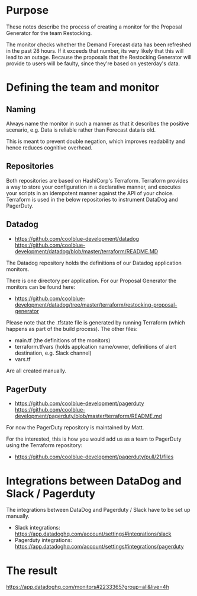 # Purpose

These notes describe the process of creating a monitor for the Proposal Generator for the team Restocking.

The monitor checks whether the Demand Forecast data has been refreshed in the past 28 hours. If it exceeds that number, its very likely that this will lead to an outage. Because the proposals that the Restocking Generator will provide to users will be faulty, since they're based on yesterday's data.

# Defining the team and monitor 

## Naming

Always name the monitor in such a manner as that it describes the positive scenario, e.g. Data is reliable rather than Forecast data is old.

This is meant to prevent double negation, which improves readability and hence reduces cognitive overhead.

## Repositories

Both repositories are based on HashiCorp's Terraform. Terraform provides a way to store your configuration in a declarative manner, and executes your scripts in an idempotent manner against the API of your choice. Terraform is used in the below repositories to instrument DataDog and PagerDuty.

## Datadog

- https://github.com/coolblue-development/datadog
  https://github.com/coolblue-development/datadog/blob/master/terraform/README.MD

The Datadog repository holds the definitions of our Datadog application monitors.

There is one directory per application. For our Proposal Generator the monitors can be found here:
- https://github.com/coolblue-development/datadog/tree/master/terraform/restocking-proposal-generator

Please note that the .tfstate file is generated by running Terraform (which happens as part of the build process). The other files:

- main.tf (the definitions of the monitors)
- terraform.tfvars (holds applcation name/owner, definitions of alert destination, e.g. Slack channel)
- vars.tf 

Are all created manually. 

## PagerDuty

- https://github.com/coolblue-development/pagerduty
  https://github.com/coolblue-development/pagerduty/blob/master/terraform/README.md

For now the PagerDuty repository is maintained by Matt. 

For the interested, this is how you would add us as a team to PagerDuty using the Terraform repository:

- https://github.com/coolblue-development/pagerduty/pull/21/files

# Integrations between DataDog and Slack / Pagerduty

The integrations between DataDog and Pagerduty / Slack have to be set up manually. 

- Slack integrations: https://app.datadoghq.com/account/settings#integrations/slack
- Pagerduty integrations: https://app.datadoghq.com/account/settings#integrations/pagerduty

# The result

https://app.datadoghq.com/monitors#2233365?group=all&live=4h
